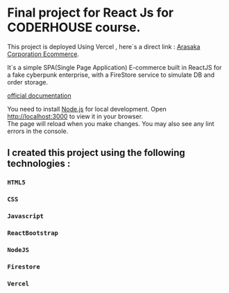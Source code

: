 # Final project for React Js for CODERHOUSE course.

This project is deployed Using Vercel , here´s a direct link : [Arasaka Corporation Ecommerce](https://react-padovani-franco-39610.vercel.app/).

It´s a simple SPA(Single Page Application) E-commerce built in ReactJS for a fake cyberpunk enterprise, with a FireStore service to simulate DB and order storage.


[official documentation](https://react.dev/)


You need to install [Node.js](https://nodejs.org/en) for local development.
Open [http://localhost:3000](http://localhost:3000) to view it in your browser.\
The page will reload when you make changes.
You may also see any lint errors in the console.


## I created this project using the following technologies :
### `HTML5`
### `CSS`
### `Javascript`
### `ReactBootstrap`
### `NodeJS`
### `Firestore`
### `Vercel`

